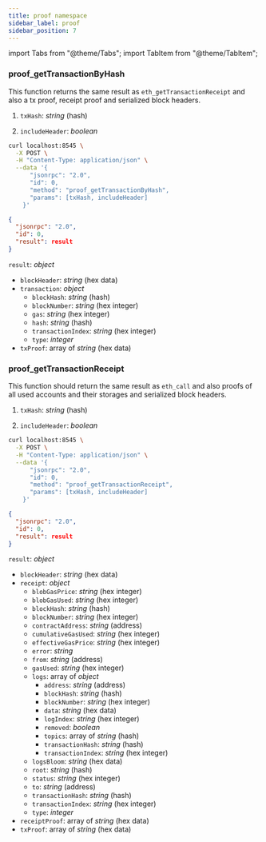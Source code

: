```yaml
---
title: proof namespace
sidebar_label: proof
sidebar_position: 7
---
```


import Tabs from "@theme/Tabs";
import TabItem from "@theme/TabItem";

### proof_getTransactionByHash

This function returns the same result as `eth_getTransactionReceipt` and also a tx proof, receipt proof and serialized block headers.

<Tabs>
<TabItem value="params" label="Parameters">

1. `txHash`: *string* (hash)

2. `includeHeader`: *boolean*


</TabItem>
<TabItem value="request" label="Request" default>

```bash
curl localhost:8545 \
  -X POST \
  -H "Content-Type: application/json" \
  --data '{
      "jsonrpc": "2.0",
      "id": 0,
      "method": "proof_getTransactionByHash",
      "params": [txHash, includeHeader]
    }'
```

</TabItem>
<TabItem value="response" label="Response">

```json
{
  "jsonrpc": "2.0",
  "id": 0,
  "result": result
}
```

`result`: *object*
  - `blockHeader`: *string* (hex data)
  - `transaction`: *object*
    - `blockHash`: *string* (hash)
    - `blockNumber`: *string* (hex integer)
    - `gas`: *string* (hex integer)
    - `hash`: *string* (hash)
    - `transactionIndex`: *string* (hex integer)
    - `type`: *integer*
  - `txProof`: array of *string* (hex data)

</TabItem>
</Tabs>

### proof_getTransactionReceipt

This function should return the same result as `eth_call` and also proofs of all used accounts and their storages and serialized block headers.

<Tabs>
<TabItem value="params" label="Parameters">

1. `txHash`: *string* (hash)

2. `includeHeader`: *boolean*


</TabItem>
<TabItem value="request" label="Request" default>

```bash
curl localhost:8545 \
  -X POST \
  -H "Content-Type: application/json" \
  --data '{
      "jsonrpc": "2.0",
      "id": 0,
      "method": "proof_getTransactionReceipt",
      "params": [txHash, includeHeader]
    }'
```

</TabItem>
<TabItem value="response" label="Response">

```json
{
  "jsonrpc": "2.0",
  "id": 0,
  "result": result
}
```

`result`: *object*
  - `blockHeader`: *string* (hex data)
  - `receipt`: *object*
    - `blobGasPrice`: *string* (hex integer)
    - `blobGasUsed`: *string* (hex integer)
    - `blockHash`: *string* (hash)
    - `blockNumber`: *string* (hex integer)
    - `contractAddress`: *string* (address)
    - `cumulativeGasUsed`: *string* (hex integer)
    - `effectiveGasPrice`: *string* (hex integer)
    - `error`: *string*
    - `from`: *string* (address)
    - `gasUsed`: *string* (hex integer)
    - `logs`: array of *object*
      - `address`: *string* (address)
      - `blockHash`: *string* (hash)
      - `blockNumber`: *string* (hex integer)
      - `data`: *string* (hex data)
      - `logIndex`: *string* (hex integer)
      - `removed`: *boolean*
      - `topics`: array of *string* (hash)
      - `transactionHash`: *string* (hash)
      - `transactionIndex`: *string* (hex integer)
    - `logsBloom`: *string* (hex data)
    - `root`: *string* (hash)
    - `status`: *string* (hex integer)
    - `to`: *string* (address)
    - `transactionHash`: *string* (hash)
    - `transactionIndex`: *string* (hex integer)
    - `type`: *integer*
  - `receiptProof`: array of *string* (hex data)
  - `txProof`: array of *string* (hex data)

</TabItem>
</Tabs>

